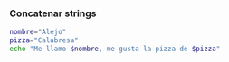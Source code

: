 ### Concatenar strings
~~~bash
nombre="Alejo"
pizza="Calabresa"
echo "Me llamo $nombre, me gusta la pizza de $pizza"
~~~




